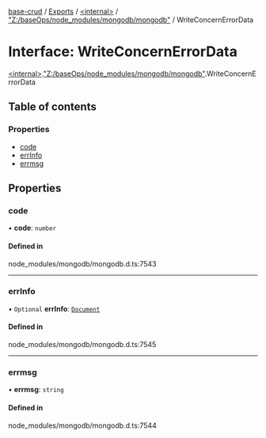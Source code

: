 [base-crud](../README.md) / [Exports](../modules.md) / [\<internal\>](../modules/internal_.md) / ["Z:/baseOps/node\_modules/mongodb/mongodb"](../modules/internal_._Z__baseOps_node_modules_mongodb_mongodb_.md) / WriteConcernErrorData

# Interface: WriteConcernErrorData

[\<internal\>](../modules/internal_.md).["Z:/baseOps/node\_modules/mongodb/mongodb"](../modules/internal_._Z__baseOps_node_modules_mongodb_mongodb_.md).WriteConcernErrorData

## Table of contents

### Properties

- [code](internal_._Z__baseOps_node_modules_mongodb_mongodb_.WriteConcernErrorData.md#code)
- [errInfo](internal_._Z__baseOps_node_modules_mongodb_mongodb_.WriteConcernErrorData.md#errinfo)
- [errmsg](internal_._Z__baseOps_node_modules_mongodb_mongodb_.WriteConcernErrorData.md#errmsg)

## Properties

### code

• **code**: `number`

#### Defined in

node_modules/mongodb/mongodb.d.ts:7543

___

### errInfo

• `Optional` **errInfo**: [`Document`](internal_.Document-1.md)

#### Defined in

node_modules/mongodb/mongodb.d.ts:7545

___

### errmsg

• **errmsg**: `string`

#### Defined in

node_modules/mongodb/mongodb.d.ts:7544
